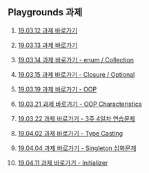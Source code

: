 <h2> Playgrounds 과제 </h2>

1. [19.03.12 과제 바로가기](https://github.com/doyeongkim/FastCampus_iOS_School/tree/master/Daily_Assignments/Playground/19.03.12.playground) 

2. [19.03.13 과제 바로가기](https://github.com/doyeongkim/FastCampus_iOS_School/tree/master/Daily_Assignments/Playground/19.03.13.playground)

3. [19.03.14 과제 바로가기 - enum / Collection](https://github.com/doyeongkim/FastCampus_iOS_School/tree/master/Daily_Assignments/Playground/19.03.14_(enum%26collection).playground)

4. [19.03.15 과제 바로가기 - Closure / Optional](https://github.com/doyeongkim/FastCampus_iOS_School/tree/master/Daily_Assignments/Playground/19.03.15_(closure%26optional).playground)

5. [19.03.19 과제 바로가기 - OOP](https://github.com/doyeongkim/FastCampus_iOS_School/tree/master/Daily_Assignments/Playground/19.03.19_(OOP).playground)

6. [19.03.21 과제 바로가기 - OOP Characteristics](https://github.com/doyeongkim/FastCampus_iOS_School/tree/master/Daily_Assignments/Playground/19.03.21_(OOP%20Characteristics).playground)

7. [19.03.22 과제 바로가기 - 3주 4일차 연습문제](https://github.com/doyeongkim/FastCampus_iOS_School/tree/master/Daily_Assignments/Playground/19.03.22_3%EC%A3%BC4%EC%9D%BC%EC%B0%A8_%EC%97%B0%EC%8A%B5%EB%AC%B8%EC%A0%9C.playground)

8. [19.04.02 과제 바로가기 - Type Casting](https://github.com/doyeongkim/FastCampus_iOS_School/tree/master/Daily_Assignments/Playground/19.04.02_(TypeCasting).playground)

9. [19.04.04 과제 바로가기 - Singleton 심화문제](https://github.com/doyeongkim/FastCampus_iOS_School/tree/master/Daily_Assignments/Playground/19.04.04_(Singleton).playground)

10. [19.04.11 과제 바로가기 - Initializer](https://github.com/doyeongkim/FastCampus_iOS_School/tree/master/Daily_Assignments/Playground/19.04.11_(Initializer).playground)
